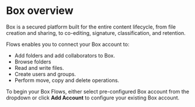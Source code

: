 # Box overview

Box is a secured platform built for the entire content lifecycle, from file creation and sharing, to co-editing, signature, classification, and retention.

Flows enables you to connect your Box account to:

* Add folders and add collaborators to Box.
* Browse folders
* Read and write files.
* Create users and groups.
* Perform move, copy and delete operations.

To begin your Box Flows, either select  pre-configured Box account from the dropdown or click **Add Account** to configure your existing Box account.

